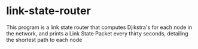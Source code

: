 # link-state-router
This program is a link state router that computes Djikstra's for each node in the network, and prints a Link State Packet every thirty seconds, detailing the shortest path to each node
